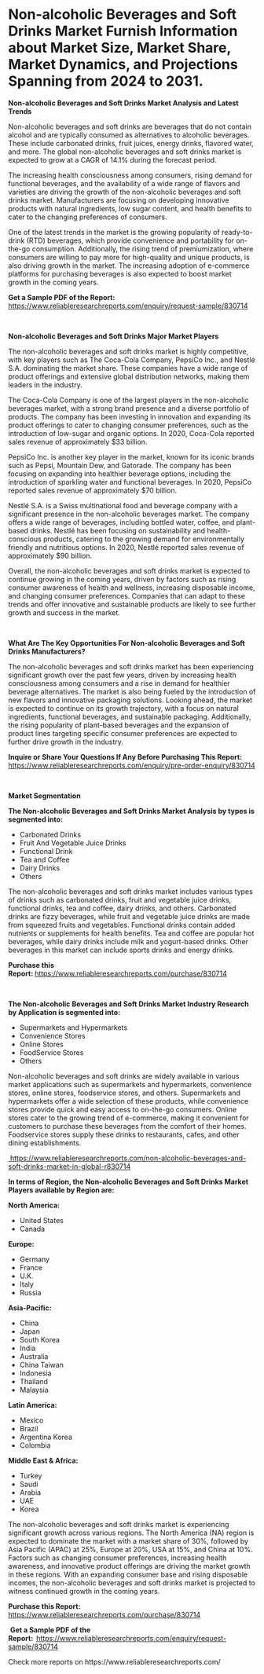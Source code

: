 <p><h1>Non-alcoholic Beverages and Soft Drinks Market Furnish Information about Market Size, Market Share, Market Dynamics, and Projections Spanning from 2024 to 2031.</h1></p><p><strong>Non-alcoholic Beverages and Soft Drinks Market Analysis and Latest Trends</strong></p>
<p><p>Non-alcoholic beverages and soft drinks are beverages that do not contain alcohol and are typically consumed as alternatives to alcoholic beverages. These include carbonated drinks, fruit juices, energy drinks, flavored water, and more. The global non-alcoholic beverages and soft drinks market is expected to grow at a CAGR of 14.1% during the forecast period.</p><p>The increasing health consciousness among consumers, rising demand for functional beverages, and the availability of a wide range of flavors and varieties are driving the growth of the non-alcoholic beverages and soft drinks market. Manufacturers are focusing on developing innovative products with natural ingredients, low sugar content, and health benefits to cater to the changing preferences of consumers.</p><p>One of the latest trends in the market is the growing popularity of ready-to-drink (RTD) beverages, which provide convenience and portability for on-the-go consumption. Additionally, the rising trend of premiumization, where consumers are willing to pay more for high-quality and unique products, is also driving growth in the market. The increasing adoption of e-commerce platforms for purchasing beverages is also expected to boost market growth in the coming years.</p></p>
<p><strong>Get a Sample PDF of the Report:&nbsp;</strong> <a href="https://www.reliableresearchreports.com/enquiry/request-sample/830714">https://www.reliableresearchreports.com/enquiry/request-sample/830714</a></p>
<p>&nbsp;</p>
<p><strong>Non-alcoholic Beverages and Soft Drinks Major Market Players</strong></p>
<p><p>The non-alcoholic beverages and soft drinks market is highly competitive, with key players such as The Coca-Cola Company, PepsiCo Inc., and Nestlé S.A. dominating the market share. These companies have a wide range of product offerings and extensive global distribution networks, making them leaders in the industry.</p><p>The Coca-Cola Company is one of the largest players in the non-alcoholic beverages market, with a strong brand presence and a diverse portfolio of products. The company has been investing in innovation and expanding its product offerings to cater to changing consumer preferences, such as the introduction of low-sugar and organic options. In 2020, Coca-Cola reported sales revenue of approximately $33 billion.</p><p>PepsiCo Inc. is another key player in the market, known for its iconic brands such as Pepsi, Mountain Dew, and Gatorade. The company has been focusing on expanding into healthier beverage options, including the introduction of sparkling water and functional beverages. In 2020, PepsiCo reported sales revenue of approximately $70 billion.</p><p>Nestlé S.A. is a Swiss multinational food and beverage company with a significant presence in the non-alcoholic beverages market. The company offers a wide range of beverages, including bottled water, coffee, and plant-based drinks. Nestlé has been focusing on sustainability and health-conscious products, catering to the growing demand for environmentally friendly and nutritious options. In 2020, Nestlé reported sales revenue of approximately $90 billion.</p><p>Overall, the non-alcoholic beverages and soft drinks market is expected to continue growing in the coming years, driven by factors such as rising consumer awareness of health and wellness, increasing disposable income, and changing consumer preferences. Companies that can adapt to these trends and offer innovative and sustainable products are likely to see further growth and success in the market.</p></p>
<p>&nbsp;</p>
<p><strong>What Are The Key Opportunities For Non-alcoholic Beverages and Soft Drinks Manufacturers?</strong></p>
<p><p>The non-alcoholic beverages and soft drinks market has been experiencing significant growth over the past few years, driven by increasing health consciousness among consumers and a rise in demand for healthier beverage alternatives. The market is also being fueled by the introduction of new flavors and innovative packaging solutions. Looking ahead, the market is expected to continue on its growth trajectory, with a focus on natural ingredients, functional beverages, and sustainable packaging. Additionally, the rising popularity of plant-based beverages and the expansion of product lines targeting specific consumer preferences are expected to further drive growth in the industry.</p></p>
<p><strong>Inquire or Share Your Questions If Any Before Purchasing This Report:</strong> <a href="https://www.reliableresearchreports.com/enquiry/pre-order-enquiry/830714">https://www.reliableresearchreports.com/enquiry/pre-order-enquiry/830714</a></p>
<p>&nbsp;</p>
<p><strong>Market Segmentation</strong></p>
<p><strong>The Non-alcoholic Beverages and Soft Drinks Market Analysis by types is segmented into:</strong></p>
<p><ul><li>Carbonated Drinks</li><li>Fruit And Vegetable Juice Drinks</li><li>Functional Drink</li><li>Tea and Coffee</li><li>Dairy Drinks</li><li>Others</li></ul></p>
<p><p>The non-alcoholic beverages and soft drinks market includes various types of drinks such as carbonated drinks, fruit and vegetable juice drinks, functional drinks, tea and coffee, dairy drinks, and others. Carbonated drinks are fizzy beverages, while fruit and vegetable juice drinks are made from squeezed fruits and vegetables. Functional drinks contain added nutrients or supplements for health benefits. Tea and coffee are popular hot beverages, while dairy drinks include milk and yogurt-based drinks. Other beverages in this market can include sports drinks and energy drinks.</p></p>
<p><strong>Purchase this Report:&nbsp;</strong><a href="https://www.reliableresearchreports.com/purchase/830714">https://www.reliableresearchreports.com/purchase/830714</a></p>
<p>&nbsp;</p>
<p><strong>The Non-alcoholic Beverages and Soft Drinks Market Industry Research by Application is segmented into:</strong></p>
<p><ul><li>Supermarkets and Hypermarkets</li><li>Convenience Stores</li><li>Online Stores</li><li>FoodService Stores</li><li>Others</li></ul></p>
<p><p>Non-alcoholic beverages and soft drinks are widely available in various market applications such as supermarkets and hypermarkets, convenience stores, online stores, foodservice stores, and others. Supermarkets and hypermarkets offer a wide selection of these products, while convenience stores provide quick and easy access to on-the-go consumers. Online stores cater to the growing trend of e-commerce, making it convenient for customers to purchase these beverages from the comfort of their homes. Foodservice stores supply these drinks to restaurants, cafes, and other dining establishments.</p></p>
<p><a href="https://www.reliableresearchreports.com/non-alcoholic-beverages-and-soft-drinks-market-in-global-r830714">&nbsp;https://www.reliableresearchreports.com/non-alcoholic-beverages-and-soft-drinks-market-in-global-r830714</a></p>
<p><strong>In terms of Region, the Non-alcoholic Beverages and Soft Drinks Market Players available by Region are:</strong></p>
<p>
    <p> <strong> North America: </strong>
        <ul>
            <li>United States</li>
            <li>Canada</li>
        </ul>
        </p> 
    <p> <strong> Europe: </strong>
        <ul>
            <li>Germany</li>
            <li>France</li>
            <li>U.K.</li>
            <li>Italy</li>
            <li>Russia</li>
        </ul>
        </p> 
    <p> <strong> Asia-Pacific: </strong>
        <ul>
            <li>China</li>
            <li>Japan</li>
            <li>South Korea</li>
            <li>India</li>
            <li>Australia</li>
            <li>China Taiwan</li>
            <li>Indonesia</li>
            <li>Thailand</li>
            <li>Malaysia</li>
        </ul>
        </p> 
    <p> <strong> Latin America: </strong>
        <ul>
            <li>Mexico</li>
            <li>Brazil</li>
            <li>Argentina Korea</li>
            <li>Colombia</li>
        </ul>
        </p> 
    <p> <strong> Middle East & Africa: </strong>
        <ul>
            <li>Turkey</li>
            <li>Saudi</li>
            <li>Arabia</li>
            <li>UAE</li>
            <li>Korea</li>
        </ul>
    </p>
    </p>
<p><p>The non-alcoholic beverages and soft drinks market is experiencing significant growth across various regions. The North America (NA) region is expected to dominate the market with a market share of 30%, followed by Asia Pacific (APAC) at 25%, Europe at 20%, USA at 15%, and China at 10%. Factors such as changing consumer preferences, increasing health awareness, and innovative product offerings are driving the market growth in these regions. With an expanding consumer base and rising disposable incomes, the non-alcoholic beverages and soft drinks market is projected to witness continued growth in the coming years.</p></p>
<p><strong>Purchase this Report: </strong><a href="https://www.reliableresearchreports.com/purchase/830714">https://www.reliableresearchreports.com/purchase/830714</a></p>
<p>&nbsp;<strong>Get a Sample PDF of the Report:&nbsp;&nbsp;</strong><a href="https://www.reliableresearchreports.com/enquiry/request-sample/830714">https://www.reliableresearchreports.com/enquiry/request-sample/830714</a></p>
<p><strong></strong></p>
<p>Check more reports on https://www.reliableresearchreports.com/</p>